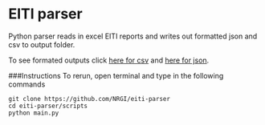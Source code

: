 #  EITI parser
Python parser reads in excel EITI reports and writes out formatted json and csv to output folder.

To see formated outputs click [here for csv](https://github.com/NRGI/eiti-parser/blob/master/output/eiti.csv) and [here for json](https://github.com/NRGI/eiti-parser/blob/master/output/eiti.json).

###Instructions
To rerun, open terminal and type in the following commands
	
	git clone https://github.com/NRGI/eiti-parser
	cd eiti-parser/scripts
	python main.py

